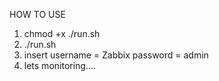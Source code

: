HOW TO USE

1. chmod +x ./run.sh
2. ./run.sh
3. insert username = Zabbix password = admin
4. lets monitoring....
